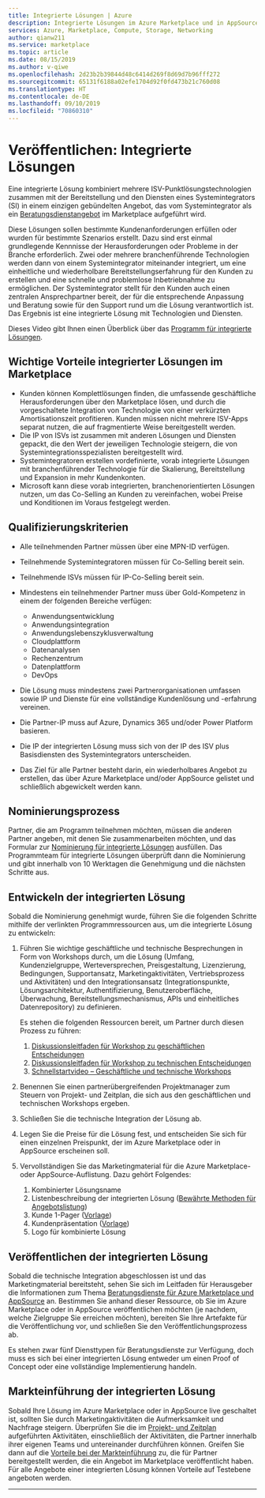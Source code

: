 ```yaml
---
title: Integrierte Lösungen | Azure
description: Integrierte Lösungen im Azure Marketplace und in AppSource
services: Azure, Marketplace, Compute, Storage, Networking
author: qianw211
ms.service: marketplace
ms.topic: article
ms.date: 08/15/2019
ms.author: v-qiwe
ms.openlocfilehash: 2d23b2b39844d48c6414d269f8d69d7b96fff272
ms.sourcegitcommit: 65131f6188a02efe1704d92f0fd473b21c760d08
ms.translationtype: HT
ms.contentlocale: de-DE
ms.lasthandoff: 09/10/2019
ms.locfileid: "70860310"
---
```

# <a name="publishing-integrated-solutions"></a>Veröffentlichen: Integrierte Lösungen

Eine integrierte Lösung kombiniert mehrere ISV-Punktlösungstechnologien zusammen mit der Bereitstellung und den Diensten eines Systemintegrators (SI) in einem einzigen gebündelten Angebot, das vom Systemintegrator als ein [Beratungsdienstangebot](https://docs.microsoft.com/azure/marketplace/consulting-services) im Marketplace aufgeführt wird.

Diese Lösungen sollen bestimmte Kundenanforderungen erfüllen oder wurden für bestimmte Szenarios erstellt. Dazu sind erst einmal grundlegende Kennnisse der Herausforderungen oder Probleme in der Branche erforderlich. Zwei oder mehrere branchenführende Technologien werden dann von einem Systemintegrator miteinander integriert, um eine einheitliche und wiederholbare Bereitstellungserfahrung für den Kunden zu erstellen und eine schnelle und problemlose Inbetriebnahme zu ermöglichen. Der Systemintegrator stellt für den Kunden auch einen zentralen Ansprechpartner bereit, der für die entsprechende Anpassung und Beratung sowie für den Support rund um die Lösung verantwortlich ist. Das Ergebnis ist eine integrierte Lösung mit Technologien und Diensten.

Dieses Video gibt Ihnen einen Überblick über das [Programm für integrierte Lösungen](https://aka.ms/AA5qos4).

## <a name="key-benefits-to-integrated-solutions-in-the-marketplace"></a>Wichtige Vorteile integrierter Lösungen im Marketplace

* Kunden können Komplettlösungen finden, die umfassende geschäftliche Herausforderungen über den Marketplace lösen, und durch die vorgeschaltete Integration von Technologie von einer verkürzten Amortisationszeit profitieren. Kunden müssen nicht mehrere ISV-Apps separat nutzen, die auf fragmentierte Weise bereitgestellt werden.
* Die IP von ISVs ist zusammen mit anderen Lösungen und Diensten gepackt, die den Wert der jeweiligen Technologie steigern, die von Systemintegrationsspezialisten bereitgestellt wird.
* Systemintegratoren erstellen vordefinierte, vorab integrierte Lösungen mit branchenführender Technologie für die Skalierung, Bereitstellung und Expansion in mehr Kundenkonten.
* Microsoft kann diese vorab integrierten, branchenorientierten Lösungen nutzen, um das Co-Selling an Kunden zu vereinfachen, wobei Preise und Konditionen im Voraus festgelegt werden. 

## <a name="eligibility-criteria"></a>Qualifizierungskriterien

* Alle teilnehmenden Partner müssen über eine MPN-ID verfügen.
* Teilnehmende Systemintegratoren müssen für Co-Selling bereit sein.
* Teilnehmende ISVs müssen für IP-Co-Selling bereit sein. 
* Mindestens ein teilnehmender Partner muss über Gold-Kompetenz in einem der folgenden Bereiche verfügen:

    * Anwendungsentwicklung
    * Anwendungsintegration
    * Anwendungslebenszyklusverwaltung
    * Cloudplattform
    * Datenanalysen
    * Rechenzentrum
    * Datenplattform
    * DevOps

* Die Lösung muss mindestens zwei Partnerorganisationen umfassen sowie IP und Dienste für eine vollständige Kundenlösung und -erfahrung vereinen.
* Die Partner-IP muss auf Azure, Dynamics 365 und/oder Power Platform basieren.
* Die IP der integrierten Lösung muss sich von der IP des ISV plus Basisdiensten des Systemintegrators unterscheiden.
* Das Ziel für alle Partner besteht darin, ein wiederholbares Angebot zu erstellen, das über Azure Marketplace und/oder AppSource gelistet und schließlich abgewickelt werden kann.

## <a name="nomination-process"></a>Nominierungsprozess

Partner, die am Programm teilnehmen möchten, müssen die anderen Partner angeben, mit denen Sie zusammenarbeiten möchten, und das Formular zur [Nominierung für integrierte Lösungen](https://aka.ms/AA5qicu) ausfüllen. Das Programmteam für integrierte Lösungen überprüft dann die Nominierung und gibt innerhalb von 10 Werktagen die Genehmigung und die nächsten Schritte aus. 

## <a name="developing-your-integrated-solution"></a>Entwickeln der integrierten Lösung 

Sobald die Nominierung genehmigt wurde, führen Sie die folgenden Schritte mithilfe der verlinkten Programmressourcen aus, um die integrierte Lösung zu entwickeln: 

1. Führen Sie wichtige geschäftliche und technische Besprechungen in Form von Workshops durch, um die Lösung (Umfang, Kundenzielgruppe, Werteversprechen, Preisgestaltung, Lizenzierung, Bedingungen, Supportansatz, Marketingaktivitäten, Vertriebsprozess und Aktivitäten) und den Integrationsansatz (Integrationspunkte, Lösungsarchitektur, Authentifizierung, Benutzeroberfläche, Überwachung, Bereitstellungsmechanismus, APIs und einheitliches Datenrepository) zu definieren. 

    Es stehen die folgenden Ressourcen bereit, um Partner durch diesen Prozess zu führen:

    1. [Diskussionsleitfaden für Workshop zu geschäftlichen Entscheidungen](https://aka.ms/AA5qicx)
    1. [Diskussionsleitfaden für Workshop zu technischen Entscheidungen](https://aka.ms/AA5qid1)
    1. [Schnellstartvideo – Geschäftliche und technische Workshops](https://aka.ms/AA5qos9)

1. Benennen Sie einen partnerübergreifenden Projektmanager zum Steuern von Projekt- und Zeitplan, die sich aus den geschäftlichen und technischen Workshops ergeben.

1. Schließen Sie die technische Integration der Lösung ab.

1. Legen Sie die Preise für die Lösung fest, und entscheiden Sie sich für einen einzelnen Preispunkt, der im Azure Marketplace oder in AppSource erscheinen soll.

1. Vervollständigen Sie das Marketingmaterial für die Azure Marketplace- oder AppSource-Auflistung. Dazu gehört Folgendes:

    1. Kombinierter Lösungsname
    2. Listenbeschreibung der integrierten Lösung ([Bewährte Methoden für Angebotslistung](https://docs.microsoft.com/azure/marketplace/gtm-offer-listing-best-practices))
    1. Kunde 1-Pager ([Vorlage](https://aka.ms/AA5s08a))
    1. Kundenpräsentation ([Vorlage](https://aka.ms/AA5s7ql))
    1. Logo für kombinierte Lösung 

## <a name="publishing-your-integrated-solution"></a>Veröffentlichen der integrierten Lösung 

Sobald die technische Integration abgeschlossen ist und das Marketingmaterial bereitsteht, sehen Sie sich im Leitfaden für Herausgeber die Informationen zum Thema [Beratungsdienste für Azure Marketplace und AppSource](https://docs.microsoft.com/azure/marketplace/consulting-services) an. Bestimmen Sie anhand dieser Ressource, ob Sie im Azure Marketplace oder in AppSource veröffentlichen möchten (je nachdem, welche Zielgruppe Sie erreichen möchten), bereiten Sie Ihre Artefakte für die Veröffentlichung vor, und schließen Sie den Veröffentlichungsprozess ab.

Es stehen zwar fünf Diensttypen für Beratungsdienste zur Verfügung, doch muss es sich bei einer integrierten Lösung entweder um einen Proof of Concept oder eine vollständige Implementierung handeln.

## <a name="going-to-market-with-your-integrated-solution"></a>Markteinführung der integrierten Lösung 

Sobald Ihre Lösung im Azure Marketplace oder in AppSource live geschaltet ist, sollten Sie durch Marketingaktivitäten die Aufmerksamkeit und Nachfrage steigern. Überprüfen Sie die im [Projekt- und Zeitplan](https://aka.ms/AA5qiuc) aufgeführten Aktivitäten, einschließlich der Aktivitäten, die Partner innerhalb ihrer eigenen Teams und untereinander durchführen können. Greifen Sie dann auf die [Vorteile bei der Markteinführung](https://docs.microsoft.com/azure/marketplace/gtm-your-marketplace-benefits#list-trial-and-consulting-benefits) zu, die für Partner bereitgestellt werden, die ein Angebot im Marketplace veröffentlicht haben. Für alle Angebote einer integrierten Lösung können Vorteile auf Testebene angeboten werden.

---
